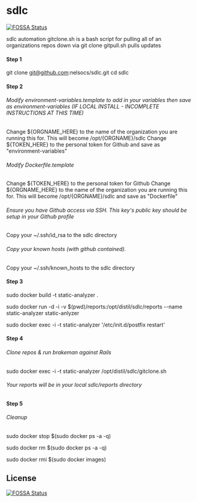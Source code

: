 # sdlc
[![FOSSA Status](https://app.fossa.io/api/projects/git%2Bgithub.com%2Fnelsocs%2Fsdlc.svg?type=shield)](https://app.fossa.io/projects/git%2Bgithub.com%2Fnelsocs%2Fsdlc?ref=badge_shield)

sdlc automation
gitclone.sh is a bash script for pulling all of an organizations repos down via git clone
gitpull.sh pulls updates

#### Step 1

git clone git@github.com:nelsocs/sdlc.git
cd sdlc

#### Step 2

###### Modify environment-variables.template to add in your variables then save as environment-variables (IF LOCAL INSTALL - INCOMPLETE INSTRUCTIONS AT THIS TIME)
Change ${ORGNAME_HERE} to the name of the organization you are running this for.  This will become /opt/{ORGNAME}/sdlc
Change ${TOKEN_HERE} to the personal token for Github
and save as "environment-variables"

###### Modify Dockerfile.template
Change ${TOKEN_HERE} to the personal token for Github
Change ${ORGNAME_HERE} to the name of the organization you are running this for.  This will become /opt/{ORGNAME}/sdlc
and save as "Dockerfile"

###### Ensure you have Github access via SSH.  This key's public key should be setup in your Github profile
Copy your ~/.ssh/id_rsa to the sdlc directory
###### Copy your known hosts (with github contained).
Copy your ~/.ssh/known_hosts to the sdlc directory

#### Step 3
sudo docker build -t static-analyzer .

sudo docker run -d -i -v $(pwd)/reports:/opt/distil/sdlc/reports --name static-analyzer static-anlyzer

sudo docker exec -i -t static-analyzer '/etc/init.d/postfix restart'

#### Step 4
###### Clone repos & run brakeman against Rails
sudo docker exec -i -t static-analyzer /opt/distil/sdlc/gitclone.sh

###### Your reports will be in your local sdlc/reports directory

#### Step 5
###### Cleanup
sudo docker stop $(sudo docker ps -a -q)

sudo docker rm $(sudo docker ps -a -q)

sudo docker rmi $(sudo docker images)






## License
[![FOSSA Status](https://app.fossa.io/api/projects/git%2Bgithub.com%2Fnelsocs%2Fsdlc.svg?type=large)](https://app.fossa.io/projects/git%2Bgithub.com%2Fnelsocs%2Fsdlc?ref=badge_large)